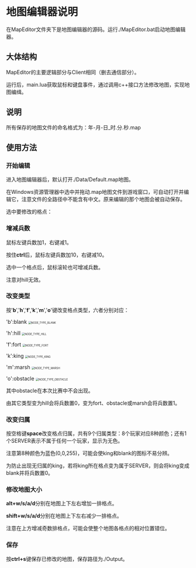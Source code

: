 # 地图编辑器说明

在MapEditor文件夹下是地图编辑器的源码。运行./MapEditor.bat启动地图编辑器。

## 大体结构

MapEditor的主要逻辑部分与Client相同（删去通信部分）。

运行后，main.lua获取鼠标和键盘事件，通过调用c++接口方法修改地图，实现地图编缉。

## 说明

所有保存的地图文件的命名格式为：年-月-日_时.分.秒.map

## 使用方法

### 开始编辑

进入地图编辑器后，默认打开./Data/Default.map地图。

在Windows资源管理器中选中并拖动.map地图文件到游戏窗口，可自动打开并编辑它，注意文件的全路径中不能含有中文。原来编辑的那个地图会被自动保存。

选中要修改的格点：

### 增减兵数

鼠标左键兵数加1，右键减1。

按住**ctrl**后，鼠标左键兵数加10，右键减10。

选中一个格点后，鼠标滚轮也可增减兵数。

注意对hill无效。

### 改变类型

按'**b**','**h**','**f**','**k**','**m**','**o**'键改变格点类型，六者分别对应：

'b':blank     <img src="Photo/MapEditor/NODE_TYPE_BLANK.png" alt="NODE_TYPE_BLANK" style="zoom:50%;" />

'h':hill        <img src="Photo/MapEditor/NODE_TYPE_HILL.png" alt="NODE_TYPE_HILL" style="zoom:50%;" />

'f':fort         <img src="Photo/MapEditor/NODE_TYPE_FORT.png" alt="NODE_TYPE_FORT" style="zoom:50%;" />

'k':king       <img src="Photo/MapEditor/NODE_TYPE_KING.png" alt="NODE_TYPE_KING" style="zoom:50%;" />

'm':marsh   <img src="Photo/MapEditor/NODE_TYPE_MARSH.png" alt="NODE_TYPE_MARSH" style="zoom:50%;" />

'o':obstacle <img src="Photo/MapEditor/NODE_TYPE_OBSTACLE.png" alt="NODE_TYPE_OBSTACLE" style="zoom:50%;" />

其中obstacle在本次比赛中不会出现。

由其它类型变为hill会将兵数置0，变为fort、obstacle或marsh会将兵数置1。

### 改变归属

按空格键**space**改变格点归属，共有9个归属类型：8个玩家对应8种颜色；还有1个SERVER表示不属于任何一个玩家，显示为无色。

注意第8种颜色为蓝色(0,0,255)，可能会使king和blank的图标不易分辨。

为防止出现无归属的king，若将king所在格点变为属于SERVER，则会将king变成blank并将兵数置0。

### 修改地图大小

**alt+w/s/a/d**分别在地图上下左右增加一排格点。

**shift+w/s/a/d**分别在地图上下左右减少一排格点。

注意在上方增减奇数排格点，可能会使整个地图各格点的相对位置错位。

### 保存

按**ctrl+s**键保存已修改的地图，保存路径为./Output。
